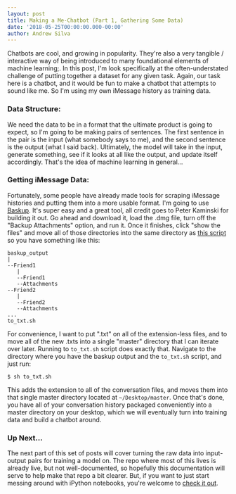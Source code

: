 ```yaml
---
layout: post
title: Making a Me-Chatbot (Part 1, Gathering Some Data)
date: '2018-05-25T00:00:00.000-00:00'
author: Andrew Silva
---
```


Chatbots are cool, and growing in popularity. They're also a very tangible / interactive way of being introduced to many foundational elements of machine learning;. In this post, I'm look specifically at the often-understated challenge of putting together a dataset for any given task. Again, our task here is a chatbot, and it would be fun to make a chatbot that attempts to sound like me. So I'm using my own iMessage history as training data.

### Data Structure:

We need the data to be in a format that the ultimate product is going to expect, so I'm going to be making pairs of sentences. The first sentence in the pair is the input (what somebody says to me), and the second sentence is the output (what I said back). Ultimately, the model will take in the input, generate something, see if it looks at all like the output, and update itself accordingly. That's the idea of machine learning in general...

### Getting iMessage Data:

Fortunately, some people have already made tools for scraping iMessage histories and putting them into a more usable format. I'm going to use [Baskup][baskup-link]. It's super easy and a great tool, all credit goes to Peter Kaminski for building it out. Go ahead and download it, load the .dmg file, turn off the "Backup Attachments" option, and run it. Once it finishes, click "show the files" and move all of those directories into the same directory as [this script][to_txt script] so you have something like this:
```
baskup_output
|
--Friend1
   |
   --Friend1
   --Attachments
--Friend2
   |
   --Friend2
   --Attachments
...
to_txt.sh
```
For convenience, I want to put ".txt" on all of the extension-less files, and to move all of the new .txts into a single "master" directory that I can iterate over later. Running to `to_txt.sh` script does exactly that. Navigate to the directory where you have the baskup output and the `to_txt.sh` script, and just run:
```
$ sh to_txt.sh
```

This adds the extension to all of the conversation files, and moves them into that single master directory located at `~/Desktop/master`. Once that's done, you have all of your conversation history packaged conveniently into a master directory on your desktop, which we will eventually turn into training data and build a chatbot around.

### Up Next...

The next part of this set of posts will cover turning the raw data into input-output pairs for training a model on. The repo where most of this lives is already live, but not well-documented, so hopefully this documentation will serve to help make that repo a bit clearer. But, if you want to just start messing around with iPython notebooks, you're welcome to [check it out][word_embeds].


[baskup-link]:http://peterkaminski.me/baskup/
[to_txt script]:https://github.com/andrewsilva9/my_word_embeds/blob/master/to_txt.sh
[word_embeds]:https://github.com/andrewsilva9/my_word_embeds